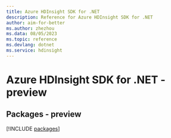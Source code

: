 ```yaml
---
title: Azure HDInsight SDK for .NET
description: Reference for Azure HDInsight SDK for .NET
author: aim-for-better
ms.author: zhezhou
ms.data: 08/05/2023
ms.topic: reference
ms.devlang: dotnet
ms.service: hdinsight
---
```

# Azure HDInsight SDK for .NET - preview
## Packages - preview
[!INCLUDE [packages](hdinsight-index.md)]